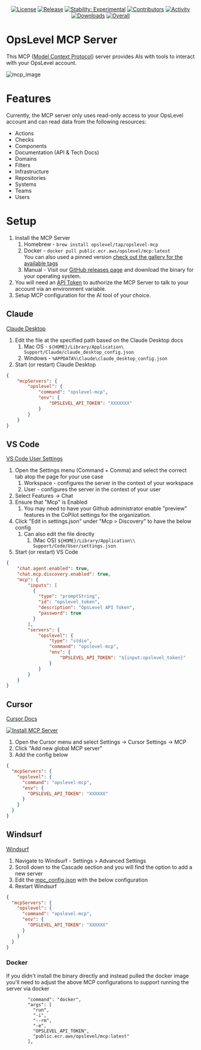 <p align="center">
    <a href="https://github.com/OpsLevel/opslevel-mcp/blob/main/LICENSE">
        <img src="https://img.shields.io/github/license/OpsLevel/opslevel-mcp.svg" alt="License" /></a>
    <a href="https://GitHub.com/OpsLevel/opslevel-mcp/releases/">
        <img src="https://img.shields.io/github/v/release/OpsLevel/opslevel-mcp" alt="Release" /></a>
    <a href="https://masterminds.github.io/stability/experimental.html">
        <img src="https://masterminds.github.io/stability/experimental.svg" alt="Stability: Experimental" /></a>
    <a href="https://github.com/OpsLevel/opslevel-mcp/graphs/contributors">
        <img src="https://img.shields.io/github/contributors/OpsLevel/opslevel-mcp" alt="Contributors" /></a>
    <a href="https://github.com/OpsLevel/opslevel-mcp/pulse">
        <img src="https://img.shields.io/github/commit-activity/m/OpsLevel/opslevel-mcp" alt="Activity" /></a>
    <a href="https://github.com/OpsLevel/opslevel-mcp/releases">
        <img src="https://img.shields.io/github/downloads/OpsLevel/opslevel-mcp/total" alt="Downloads" /></a>
    <a href="https://app.opslevel.com/services/opslevel_mcp/maturity-report">
        <img src="https://img.shields.io/endpoint?style=flat&url=https%3A%2F%2Fapp.opslevel.com%2Fapi%2Fservice_level%2Fdlmj6PlFjehv6iLE6IQtEGXi_uz3LF9rA5nxb35wiY8" alt="Overall" /></a>
</p>


# OpsLevel MCP Server

This MCP ([Model Context Protocol](https://modelcontextprotocol.io/introduction)) server provides AIs with tools to interact with your OpsLevel account.

![mcp_image](https://github.com/user-attachments/assets/dd936eef-80c2-42a5-8d04-9ca9c2de8e76)

# Features

Currently, the MCP server only uses read-only access to your OpsLevel account and can read data from the following resources:

- Actions
- Checks
- Components
- Documentation (API & Tech Docs)
- Domains
- Filters
- Infrastructure
- Repositories
- Systems
- Teams
- Users

# Setup

1. Install the MCP Server
   1. Homebrew - `brew install opslevel/tap/opslevel-mcp`
   2. Docker - `docker pull public.ecr.aws/opslevel/mcp:latest`  
      You can also used a pinned version [check out the gallery for the available tags](https://gallery.ecr.aws/opslevel/mcp) 
   3. Manual - Visit our [GitHub releases page](https://github.com/OpsLevel/opslevel-mcp/releases) and download the binary for your operating system.
2. You will need an [API Token](https://app.opslevel.com/api_tokens) to authorize the MCP Server to talk to your account via an environment variable.
3. Setup MCP configuration for the AI tool of your choice.

## Claude

[Claude Desktop](https://modelcontextprotocol.io/quickstart/user)

1. Edit the file at the specified path based on the Claude Desktop docs
   1. Mac OS - `${HOME}/Library/Application\ Support/Claude/claude_desktop_config.json`
   2. Windows - `%APPDATA%\Claude\claude_desktop_config.json`
2. Start (or restart) Claude Desktop

```json
{
    "mcpServers": {
        "opslevel": {
            "command": "opslevel-mcp",
            "env": {
                "OPSLEVEL_API_TOKEN": "XXXXXXX"
            }
        }
    }
}
```

## VS Code

[VS Code User Settings](https://code.visualstudio.com/docs/copilot/chat/mcp-servers#_finding-mcp-servers)

1. Open the Settings menu (Command + Comma) and select the correct tab atop the page for your use case
   1. Workspace - configures the server in the context of your workspace
   2. User - configures the server in the context of your user
2. Select Features → Chat
3. Ensure that "Mcp" is Enabled
   1. You may need to have your Github administrator enable "preview" features in the CoPilot settings for the organization.
4. Click "Edit in settings.json" under "Mcp > Discovery" to have the below config
   1. Can also edit the file directly
      1. (Mac OS)  `${HOME}/Library/Application\\ Support/Code/User/settings.json`
5. Start (or restart) VS Code

```json
{
    "chat.agent.enabled": true,
    "chat.mcp.discovery.enabled": true,
    "mcp": {
        "inputs": [
          {
            "type": "promptString",
            "id": "opslevel_token",
            "description": "OpsLevel API Token",
            "password": true
          }
        ],
        "servers": {
            "opslevel": {
                "type": "stdio",
                "command": "opslevel-mcp",
                "env": {
                    "OPSLEVEL_API_TOKEN": "${input:opslevel_token}"
                }
            }
        }
    }
}
```

## Cursor

[Cursor Docs](https://docs.cursor.com/context/model-context-protocol)

[![Install MCP Server](https://cursor.com/deeplink/mcp-install-dark.png)](cursor://anysphere.cursor-deeplink/mcp/install?name=opslevel&config=eyJjb21tYW5kIjoib3BzbGV2ZWwtbWNwIiwiZW52Ijp7Ik9QU0xFVkVMX0FQSV9UT0tFTiI6IlhYWFhYWCJ9fQ==)

1. Open the Cursor menu and select Settings → Cursor Settings → MCP
2. Click "Add new global MCP server"
3. Add the config below

```json
{
  "mcpServers": {
    "opslevel": {
      "command": "opslevel-mcp",  
      "env": {
        "OPSLEVEL_API_TOKEN": "XXXXXX"
      }
    }
  }
}
```

## Windsurf

[Windsurf](https://windsurf.com/editor)

1. Navigate to Windsurf - Settings > Advanced Settings
2. Scroll down to the Cascade section and you will find the option to add a new server
3. Edit the [mpc_config.json](https://docs.windsurf.com/windsurf/mcp#mcp-config-json) with the below configuration
4. Restart Windsurf

```json
{
  "mcpServers": {
    "opslevel": {
      "command": "opslevel-mcp",  
      "env": {
        "OPSLEVEL_API_TOKEN": "XXXXXX"
      }
    }
  }
}
```

### Docker

If you didn't install the binary directly and instead pulled the docker image you'll need to adjust the above MCP configurations to support running the server via docker

```
        "command": "docker",
        "args": [
          "run",
          "-i",
          "--rm",
          "-e",
          "OPSLEVEL_API_TOKEN",
          "public.ecr.aws/opslevel/mcp:latest"
        ],
```
